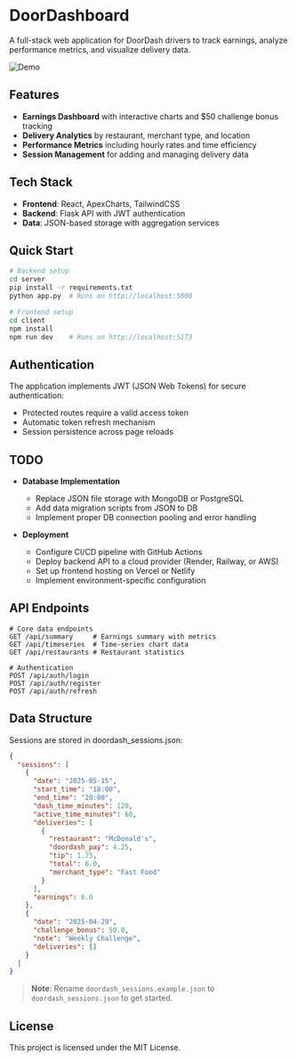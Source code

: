 # DoorDashboard

A full-stack web application for DoorDash drivers to track earnings, analyze performance metrics, and visualize delivery data.

![Demo](https://github.com/user-attachments/assets/a981b149-1c96-4958-8b6f-0df303e0bb22)

## Features

- **Earnings Dashboard** with interactive charts and $50 challenge bonus tracking
- **Delivery Analytics** by restaurant, merchant type, and location
- **Performance Metrics** including hourly rates and time efficiency
- **Session Management** for adding and managing delivery data

## Tech Stack

- **Frontend**: React, ApexCharts, TailwindCSS
- **Backend**: Flask API with JWT authentication
- **Data**: JSON-based storage with aggregation services

## Quick Start

```bash
# Backend setup
cd server
pip install -r requirements.txt
python app.py  # Runs on http://localhost:5000

# Frontend setup
cd client
npm install
npm run dev    # Runs on http://localhost:5173
```

## Authentication

The application implements JWT (JSON Web Tokens) for secure authentication:
- Protected routes require a valid access token
- Automatic token refresh mechanism
- Session persistence across page reloads

## TODO

- **Database Implementation**
  - Replace JSON file storage with MongoDB or PostgreSQL
  - Add data migration scripts from JSON to DB
  - Implement proper DB connection pooling and error handling

- **Deployment**
  - Configure CI/CD pipeline with GitHub Actions
  - Deploy backend API to a cloud provider (Render, Railway, or AWS)
  - Set up frontend hosting on Vercel or Netlify
  - Implement environment-specific configuration

## API Endpoints

```
# Core data endpoints
GET /api/summary     # Earnings summary with metrics
GET /api/timeseries  # Time-series chart data
GET /api/restaurants # Restaurant statistics

# Authentication
POST /api/auth/login
POST /api/auth/register
POST /api/auth/refresh
```

## Data Structure

Sessions are stored in doordash_sessions.json:

```json
{
  "sessions": [
    {
      "date": "2025-05-15",
      "start_time": "18:00",
      "end_time": "20:00",
      "dash_time_minutes": 120,
      "active_time_minutes": 60,
      "deliveries": [
        {
          "restaurant": "McDonald's",
          "doordash_pay": 4.25,
          "tip": 1.75,
          "total": 6.0,
          "merchant_type": "Fast Food"
        }
      ],
      "earnings": 6.0
    },
    {
      "date": "2025-04-29",
      "challenge_bonus": 50.0,
      "note": "Weekly Challenge",
      "deliveries": []
    }
  ]
}
```

> **Note**: Rename `doordash_sessions.example.json` to `doordash_sessions.json` to get started.

## License

This project is licensed under the MIT License.